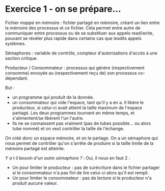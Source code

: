 # Exercice 1 - on se prépare...

Fichier *mappé* en mémoire : fichier partagé en mémoire, créant un lien entre la mémoire des processus et ce fichier. Cela permet entre autre de communiquer entre processus ou de se substituer aux appels read/write, pouvant se révéler plus rapide dans certains cas que lesdits appels systèmes.

Sémaphores : variable de contrôle, compteur d'autorisations d'accès à une section critique.

Producteur / Consommateur : processus qui génère (respectivement consomme) envoyée au (respectivement reçu de) son processus co-dépendant.

But :
* un programme qui produit de la donnée.
* un consommateur qui vide l'espace, tant qu'il y a en a. Il libère le producteur, si celui-ci avait atteint la taille maximum de l'espace partagé. Les deux programmes tournent en même temps, et s'alimentent/se libèrent l'un l'autre.
* Ils ne se connaissent pas vraiment (pas de tubes possible... ou alors tube nommé) et on veut contrôler la taille de l'échange.

On créé donc un espace mémoire, et on le partage. On a un sémaphore qui nous permet de contrôler qu'on s'arrête de produire si la taille limite de la mémoire partagé est atteinte.

*Y a t il besoin d'un autre sémaphore ?* : Oui, il nous en faut 2 :
* Un pour limiter le producteur : pas de surécriture dans le fichier partager si le consommateur n'a pas fini de lire celui-ci alors qu'il est rempli.
* Un pour limiter le consommateur : pas de lecture si le producteur n'a produit aucune valeur.

[//]: # (penser à post avant de wait afin d'éviter les interblocage sera une bonne initiative)

